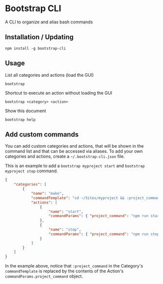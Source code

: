 # Bootstrap CLI

A CLI to organize and alias bash commands

## Installation / Updating

```
npm install -g bootstrap-cli
```

## Usage

List all categories and actions (load the GUI)

```
bootstrap
```

Shortcut to execute an action without loading the GUI

```
bootstrap <category> <action>
```

Show this document

```
bootstrap help
```

## Add custom commands

You can add custom categories and actions, that will be shown in the command list and that can be accessed via aliases. To add your own categories and actions, create a `~/.bootstrap-cli.json` file.

This is an example to add a `bootstrap myproject start` and `bootstrap myproject stop` command.

```json
{
	"categories": [
		{
			"name": "make",
			"commandTemplate": "cd ~/Sites/myproject && :project_command",
			"actions": [
				{
					"name": "start",
					"commandParams": { "project_command": "npm run start" }
				},
				{
					"name": "stop",
					"commandParams": { "project_command": "npm run stop" }
				}
			]
		}
	]
}
```

In the example above, notice that `:project_command` in the Category's `commandTemplate` is replaced by the contents of the Action's `commandParams.project_command` object.
